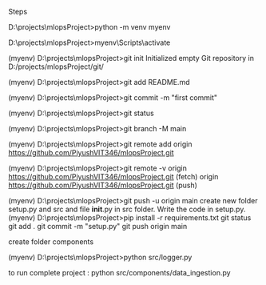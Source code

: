 Steps

D:\projects\mlopsProject>python -m venv myenv

D:\projects\mlopsProject>myenv\Scripts\activate

(myenv) D:\projects\mlopsProject>git init
Initialized empty Git repository in D:/projects/mlopsProject/git/

(myenv) D:\projects\mlopsProject>git add README.md

(myenv) D:\projects\mlopsProject>git commit -m "first commit"

(myenv) D:\projects\mlopsProject>git status

(myenv) D:\projects\mlopsProject>git branch -M main

(myenv) D:\projects\mlopsProject>git remote add origin https://github.com/PiyushVIT346/mlopsProject.git

(myenv) D:\projects\mlopsProject>git remote -v
origin  https://github.com/PiyushVIT346/mlopsProject.git (fetch)
origin  https://github.com/PiyushVIT346/mlopsProject.git (push)

(myenv) D:\projects\mlopsProject>git push -u origin main
create new folder setup.py and src and file __init__.py in src folder. Write the code in setup.py. 
(myenv) D:\projects\mlopsProject>pip install -r requirements.txt
git status
git add .
git commit -m "setup.py"
git push origin main

create folder components


(myenv) D:\projects\mlopsProject>python src/logger.py

to run complete project : python src/components/data_ingestion.py

